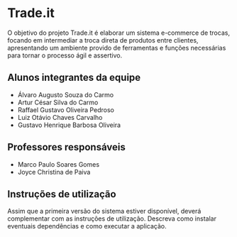 # Trade.it

O objetivo do projeto Trade.it é elaborar um sistema e-commerce de trocas, focando em intermediar a troca direta de produtos entre clientes, apresentando um ambiente provido de ferramentas e funções necessárias para tornar o processo ágil e assertivo.  

## Alunos integrantes da equipe

* Álvaro Augusto Souza do Carmo
* Artur César Silva do Carmo
* Raffael Gustavo Oliveira Pedroso
* Luiz Otávio Chaves Carvalho
* Gustavo Henrique Barbosa Oliveira

## Professores responsáveis

* Marco Paulo Soares Gomes
* Joyce Christina de Paiva

## Instruções de utilização

Assim que a primeira versão do sistema estiver disponível, deverá complementar com as instruções de utilização. Descreva como instalar eventuais dependências e como executar a aplicação.
